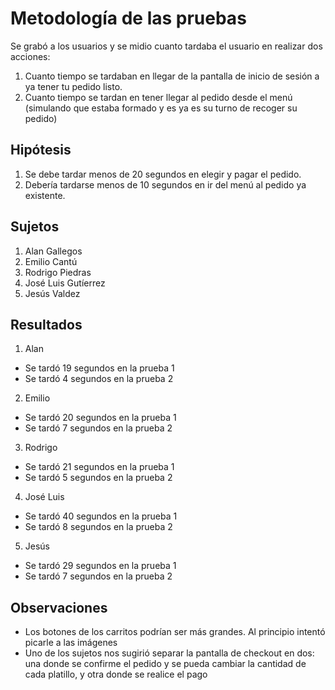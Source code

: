 # Metodología de las pruebas
Se grabó a los usuarios y se midio cuanto tardaba el usuario en realizar dos acciones:
1. Cuanto tiempo se tardaban en llegar de la pantalla de inicio de sesión a ya tener tu pedido listo.
2. Cuanto tiempo se tardan en tener llegar al pedido desde el menú (simulando que estaba formado y es ya es su turno de recoger su pedido)

## Hipótesis
1. Se debe tardar menos de 20 segundos en elegir y pagar el pedido.
2. Debería tardarse menos de 10 segundos en ir del menú al pedido ya existente.

## Sujetos
1. Alan Gallegos
2. Emilio Cantú
3. Rodrigo Piedras
4. José Luis Gutíerrez
5. Jesús Valdez

## Resultados
1. Alan
  - Se tardó 19 segundos en la prueba 1
  - Se tardó 4 segundos en la prueba 2
  
2. Emilio
  - Se tardó 20 segundos en la prueba 1
  - Se tardó 7 segundos en la prueba 2

3. Rodrigo
  - Se tardó 21 segundos en la prueba 1
  - Se tardó 5 segundos en la prueba 2

4. José Luis
  - Se tardó 40 segundos en la prueba 1
  - Se tardó 8 segundos en la prueba 2

5. Jesús
  - Se tardó 29 segundos en la prueba 1
  - Se tardó 7 segundos en la prueba 2

## Observaciones
- Los botones de los carritos podrían ser más grandes. Al principio intentó picarle a las imágenes
- Uno de los sujetos nos sugirió separar la pantalla de checkout en dos: una donde se confirme el pedido y se pueda cambiar la cantidad de cada platillo, y otra donde se realice el pago
